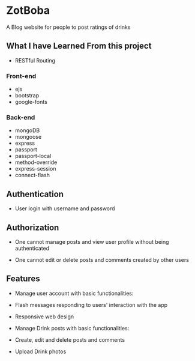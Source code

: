 # ZotBoba
 A Blog website for people to post ratings of drinks

## What I have Learned From this project

* RESTful Routing
### Front-end
* ejs
* bootstrap
* google-fonts

### Back-end
* mongoDB
* mongoose
* express
* passport
* passport-local
* method-override
* express-session
* connect-flash

## Authentication

* User login with username and password

## Authorization

* One cannot manage posts and view user profile without being authenticated

* One cannot edit or delete posts and comments created by other users

## Features

* Manage user account with basic functionalities:

* Flash messages responding to users' interaction with the app

* Responsive web design

* Manage Drink posts with basic functionalities:

* Create, edit and delete posts and comments

* Upload Drink photos

